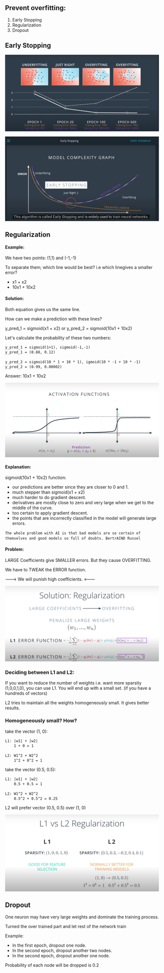 ## Prevent overfitting:

1. Early Stopping
2. Regularization
3. Dropout

## Early Stopping

![image_description](images/overfit_0.png)

![image_description](images/overfit_1.png)


## Regularization

#### Example:

We have two points: (1,1) and (-1,-1)

To separate them; which line would be best? i.e which linegives a smaller error?

- x1 + x2
- 10x1 + 10x2

#### Solution:

Both equation gives us the same line.  

How can we make a prediction with these lines?

y_pred_1 = sigmoid(x1 + x2) or y_pred_2 = sigmoid(10x1 + 10x2)

Let's calculate the probability of these two numbers:

    y_pred_1 = sigmoid(1+1), sigmoid(-1,-1)
    y_pred_1 = (0.88, 0.12)
    
    y_pred_2 = sigmoid(10 * 1 + 10 * 1), igmoid(10 * -1 + 10 * -1)
    y_pred_2 = (0.99, 0.00002)

Answer: 10x1 + 10x2

![image_description](images/regularization_1.png)

#### Explanation: 

sigmoid(10x1 + 10x2) function:
 
- our predictions are better since they are closer to 0 and 1.
- much stepper than sigmoid(x1 + x2)
- much harder to do gradient descent. 
- derivatives are mostly close to zero and very large when we get to the middle of the curve. 
- too certain to apply gradient descent.
- the points that are incorrectly classified in the model will generate large errors.

`The whole problem with AI is that bad models are so certain of themselves and good models so full of doubts. BertrAIND Russel`


#### Problem:

LARGE Coefficients give SMALLER errors. But they cause OVERFITTING.

We have to TWEAK the ERROR function. 

 ---> We will punish high coefficients. <---

![image_description](images/regularization_2.png)

### Deciding between L1 and L2:

If you want to reduce the number of weights i.e. want more sparsity (1,0,0,1,0), you can use L1. 
You will end up with a small set. (if you have a hundreds of vectors)

L2 tries to maintain all the weights homogeneously small. It gives better results.

### Homogeneously small? How?

take the vector (1, 0):

    L1: |w1| + |w2|
        1 + 0 = 1
     
    L2: W1^2 + W2^2
        1^2 + 0^2 = 1

take the vector (0.5, 0.5):

    L1: |w1| + |w2|
        0.5 + 0.5 = 1
     
    L2: W1^2 + W2^2
        0.5^2 + 0.5^2 = 0.25


L2 will prefer vector (0.5, 0.5) over (1, 0)

![image_description](images/regularization_3.png)


## Dropout

One neuron may have very large weights and dominate the training process. 

Turned the over trained part and let rest of the network train

Example: 
- In the first epoch, dropout one node. 
- In the second epoch, dropout another two nodes. 
- In the second epoch, dropout another one node.

Probability of each node will be dropped is 0.2   
